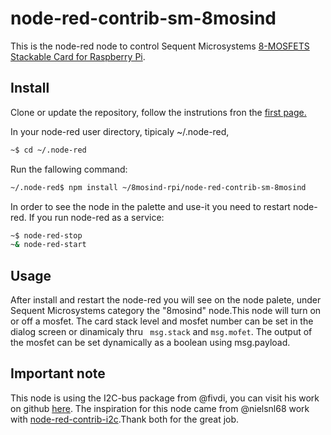 # node-red-contrib-sm-8mosind

This is the node-red node to control Sequent Microsystems [8-MOSFETS Stackable Card for Raspberry Pi](https://sequentmicrosystems.com/collections/industrial-automation/products/eight-mosfets-v3-br-8-layer-stackable-card-br-for-raspberry-pi).

## Install

Clone or update the repository, follow the instrutions fron the [first page.](https://github.com/SequentMicrosystems/8mosind-rpi)

In your node-red user directory, tipicaly ~/.node-red,

```bash
~$ cd ~/.node-red
```

Run the fallowing command:

```bash
~/.node-red$ npm install ~/8mosind-rpi/node-red-contrib-sm-8mosind
```

In order to see the node in the palette and use-it you need to restart node-red. If you run node-red as a service:
 ```bash
 ~$ node-red-stop
 ~& node-red-start
 ```

## Usage

After install and restart the node-red you will see on the node palete, under Sequent Microsystems category the "8mosind" node.This node will turn on or off a mosfet. 
The card stack level and mosfet number can be set in the dialog screen or dinamicaly thru ``` msg.stack``` and ``` msg.mofet ```. The output of the mosfet can be set dynamically as a boolean using msg.payload.

## Important note

This node is using the I2C-bus package from @fivdi, you can visit his work on github [here](https://github.com/fivdi/i2c-bus). 
The inspiration for this node came from @nielsnl68 work with [node-red-contrib-i2c](https://github.com/nielsnl68/node-red-contrib-i2c).Thank both for the great job.
